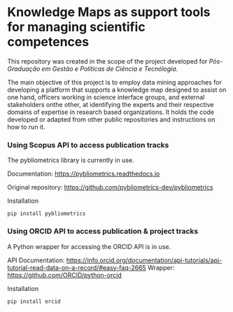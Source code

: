 # **Knowledge Maps as support tools for managing scientific competences**

This repository was created in the scope of the project developed for _Pós-Graduação em Gestão e Políticas de Ciência e Tecnólogia_.

The main objective of this project is to employ data mining approaches for developing a platform that supports a knowledge map designed to  assist  on  one  hand,  officers  working  in  science  interface  groups,  and  external  stakeholders  onthe  other,  at  identifying  the  experts  and  their  respective  domains  of  expertise  in  research  based organizations. It holds the code developed or adapted from other public repositories and instructions on how to run it. 

### Using Scopus API to access publication tracks

The pybliometrics library is currently in use. 

Documentation: https://pybliometrics.readthedocs.io

Original repository: https://github.com/pybliometrics-dev/pybliometrics

Installation

`pip install pybliometrics`

### Using ORCID API to access publication & project tracks

A Python wrapper for accessing the ORCID API is in use. 

API Documentation: https://info.orcid.org/documentation/api-tutorials/api-tutorial-read-data-on-a-record/#easy-faq-2665
Wrapper: https://github.com/ORCID/python-orcid

Installation

`pip install orcid`
